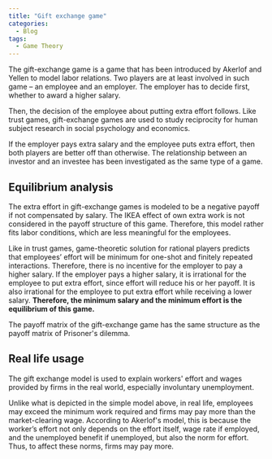 ```yaml
---
title: "Gift exchange game"
categories:
  - Blog
tags:
  - Game Theory
---
```


The gift-exchange game is a game that has been introduced by Akerlof and Yellen to model labor relations. Two players are at least involved in such game – an employee and an employer. The employer has to decide first, whether to award a higher salary.

Then, the decision of the employee about putting extra effort follows. Like trust games, gift-exchange games are used to study reciprocity for human subject research in social psychology and economics. 

If the employer pays extra salary and the employee puts extra effort, then both players are better off than otherwise. The relationship between an investor and an investee has been investigated as the same type of a game.

<h2>Equilibrium analysis</h2>

The extra effort in gift-exchange games is modeled to be a negative payoff if not compensated by salary. The IKEA effect of own extra work is not considered in the payoff structure of this game. Therefore, this model rather fits labor conditions, which are less meaningful for the employees.

Like in trust games, game-theoretic solution for rational players predicts that employees’ effort will be minimum for one-shot and finitely repeated interactions. Therefore, there is no incentive for the employer to pay a higher salary. If the employer pays a higher salary, it is irrational for the employee to put extra effort, since effort will reduce his or her payoff. It is also irrational for the employee to put extra effort while receiving a lower salary. <b>Therefore, the minimum salary and the minimum effort is the equilibrium of this game.</b>

The payoff matrix of the gift-exchange game has the same structure as the payoff matrix of Prisoner's dilemma.

<h2>Real life usage </h2>

The gift exchange model is used to explain workers' effort and wages provided by firms in the real world, especially involuntary unemployment.

Unlike what is depicted in the simple model above, in real life, employees may exceed the minimum work required and firms may pay more than the market-clearing wage. According to Akerlof's model, this is because the worker’s effort not only depends on the effort itself, wage rate if employed, and the unemployed benefit if unemployed, but also the norm for effort. Thus, to affect these norms, firms may pay more.